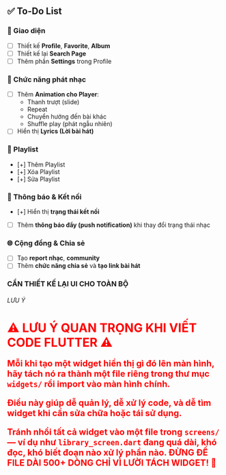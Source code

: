 ## ✅ To-Do List

### 🎨 Giao diện
- [ ] Thiết kế **Profile**, **Favorite**, **Album**
- [ ] Thiết kế lại **Search Page**
- [ ] Thêm phần **Settings** trong Profile

### 🎵 Chức năng phát nhạc
- [ ] Thêm **Animation cho Player**:
  - Thanh trượt (slide)
  - Repeat
  - Chuyển hướng đến bài khác
  - Shuffle play (phát ngẫu nhiên)
- [ ] Hiển thị **Lyrics (Lời bài hát)**

### 📂 Playlist
- [+] Thêm Playlist  
- [+] Xóa Playlist  
- [+] Sửa Playlist  

### 🔔 Thông báo & Kết nối
- [+] Hiển thị **trạng thái kết nối**
- [ ] Thêm **thông báo đẩy (push notification)** khi thay đổi trạng thái nhạc

### 🌐 Cộng đồng & Chia sẻ
- [ ] Tạo **report nhạc**, **community**
- [ ] Thêm **chức năng chia sẻ** và **tạo link bài hát**
### CẦN THIẾT KẾ LẠI UI CHO TOÀN BỘ


###### LƯU Ý
<h1 style="color:red; font-size:28px; font-weight:bold;"> ⚠️ LƯU Ý QUAN TRỌNG KHI VIẾT CODE FLUTTER ⚠️ </h1> <p style="color:red; font-size:20px; font-weight:bold;"> Mỗi khi tạo một widget hiển thị gì đó lên màn hình, hãy tách nó ra thành một file riêng trong thư mục <code>widgets/</code> rồi import vào màn hình chính. </p> <p style="color:red; font-size:20px; font-weight:bold;"> Điều này giúp dễ quản lý, dễ xử lý code, và dễ tìm widget khi cần sửa chữa hoặc tái sử dụng. </p> <p style="color:red; font-size:20px; font-weight:bold;"> Tránh nhồi tất cả widget vào một file trong <code>screens/</code> — ví dụ như <code>library_screen.dart</code> đang quá dài, khó đọc, khó biết đoạn nào xử lý phần nào. ĐỪNG ĐỂ FILE DÀI 500+ DÒNG CHỈ VÌ LƯỜI TÁCH WIDGET! 😤 </p>